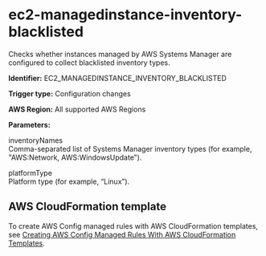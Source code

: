 # ec2\-managedinstance\-inventory\-blacklisted<a name="ec2-managedinstance-inventory-blacklisted"></a>

Checks whether instances managed by AWS Systems Manager are configured to collect blacklisted inventory types\.

**Identifier:** EC2\_MANAGEDINSTANCE\_INVENTORY\_BLACKLISTED

**Trigger type:** Configuration changes

**AWS Region:** All supported AWS Regions

**Parameters:**

 inventoryNames   
Comma\-separated list of Systems Manager inventory types \(for example, "AWS:Network, AWS:WindowsUpdate"\)\.

 platformType   
Platform type \(for example, “Linux”\)\.

## AWS CloudFormation template<a name="w22aac11c29c17d125c15"></a>

To create AWS Config managed rules with AWS CloudFormation templates, see [Creating AWS Config Managed Rules With AWS CloudFormation Templates](aws-config-managed-rules-cloudformation-templates.md)\.
